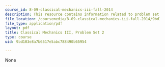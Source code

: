 ```yaml
---
course_id: 8-09-classical-mechanics-iii-fall-2014
description: This resource contains information related to problem set 2.
file_location: /coursemedia/8-09-classical-mechanics-iii-fall-2014/9bd103e8a7b6517e5abc788490b65954_MIT8_09F14_pset2.pdf
file_type: application/pdf
layout: pdf
title: Classical Mechanics III, Problem Set 2
type: course
uid: 9bd103e8a7b6517e5abc788490b65954

---
```

None